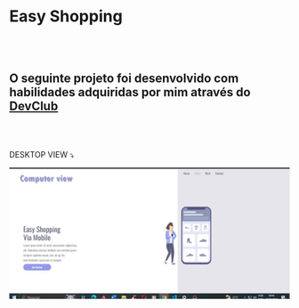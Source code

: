 <h1>Easy Shopping</h1>
<br>
<br>
<h2>O seguinte projeto foi desenvolvido com habilidades adquiridas por mim através do <a href="https://rodolfomori.com.br/devclub">DevClub</a></h2>
<br>
<br>

DESKTOP VIEW  :arrow_heading_down:

<img src="https://github.com/marynadezda/PROJETO-CSS-PT-2---EASY-SHOPPING/blob/main/computer-view-easy-shopping.jpg?raw=true"/>
<br>
<br>
<br>

